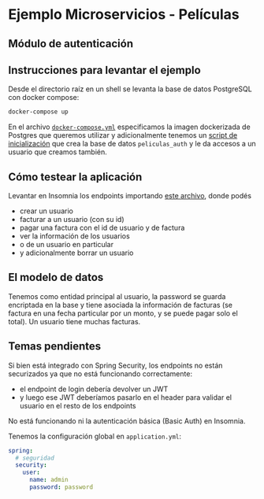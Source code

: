 
# Ejemplo Microservicios - Películas

## Módulo de autenticación

## Instrucciones para levantar el ejemplo

Desde el directorio raíz en un shell se levanta la base de datos PostgreSQL con docker compose:

```bash
docker-compose up
```

En el archivo [`docker-compose.yml`](./docker-compose.yml) especificamos la imagen dockerizada de Postgres que queremos utilizar y adicionalmente tenemos un [script de inicialización](./Docker/init_db.sh) que crea la base de datos `peliculas_auth` y le da accesos a un usuario que creamos también.

## Cómo testear la aplicación

Levantar en Insomnia los endpoints importando [este archivo](./auth_insomnia.json), donde podés

- crear un usuario
- facturar a un usuario (con su id)
- pagar una factura con el id de usuario y de factura
- ver la información de los usuarios
- o de un usuario en particular
- y adicionalmente borrar un usuario

## El modelo de datos

Tenemos como entidad principal al usuario, la password se guarda encriptada en la base y tiene asociada la información de facturas (se factura en una fecha particular por un monto, y se puede pagar solo el total). Un usuario tiene muchas facturas.

## Temas pendientes

Si bien está integrado con Spring Security, los endpoints no están securizados ya que no está funcionando correctamente:

- el endpoint de login debería devolver un JWT
- y luego ese JWT deberíamos pasarlo en el header para validar el usuario en el resto de los endpoints

No está funcionando ni la autenticación básica (Basic Auth) en Insomnia.

Tenemos la configuración global en `application.yml`:

```yml
spring:
  # seguridad
  security:
    user:
      name: admin
      password: password
```